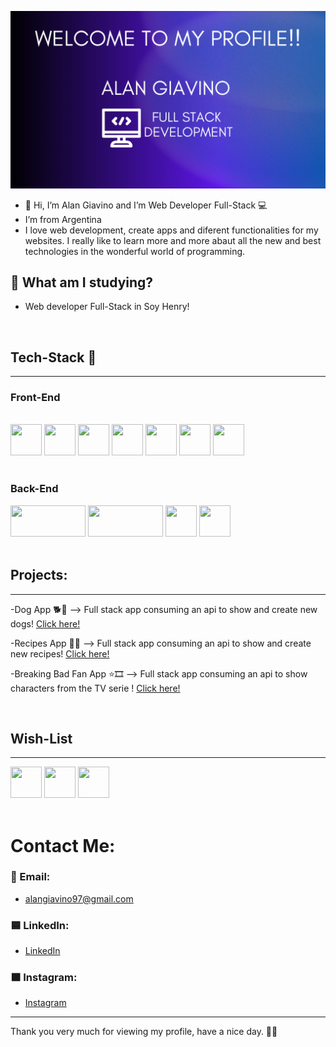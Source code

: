 ![](https://github.com/AlanGiavino/Alan-Giavino/blob/main/Welcome.png?raw=true)
- 👋 Hi, I’m Alan Giavino and I’m Web Developer Full-Stack 💻
- I’m from Argentina 
- I love web development, create apps and diferent functionalities for my websites. I really like to learn more and more abaut all the new and best technologies in the wonderful world of programming.
## 📖 What am I studying? 
- Web developer Full-Stack in Soy Henry!
<br>

## Tech-Stack 📗
---
### Front-End

<br>
<div style={{ display:'flex' }}>
<img src="https://upload.wikimedia.org/wikipedia/commons/thumb/3/38/HTML5_Badge.svg/600px-HTML5_Badge.svg.png" width="50px" height="50px">
<img src="https://cdn.pixabay.com/photo/2015/04/23/17/41/javascript-736400_1280.png" width="50px" height="50px">
<img src="https://res.cloudinary.com/marcomadera/image/upload/v1602894559/Blog/7/css_k23ypb.png" width="50px" height="50px">
<img src="https://upload.wikimedia.org/wikipedia/commons/thumb/4/47/React.svg/1200px-React.svg.png" width="50px" height="50px">
<img src="https://cdn.worldvectorlogo.com/logos/material-ui-1.svg" width="50px" height="50px">
<img src="https://img.icons8.com/color/480/bootstrap.png" width="50px" height="50px">
<img src="https://img.icons8.com/color/452/redux.png" width="50px" height="50px">  
</div>

<br>

### Back-End
<div style={{ display:'flex' }}>
<img src="https://cdn.pixabay.com/photo/2015/04/23/17/41/node-js-736399_960_720.png" width="120px" height="50px">
<img src="https://upload.wikimedia.org/wikipedia/commons/6/64/Expressjs.png" width="120px" height="50px">
<img src="https://upload.wikimedia.org/wikipedia/commons/thumb/2/29/Postgresql_elephant.svg/1200px-Postgresql_elephant.svg.png" width="50px" height="50px">
<img src="https://brandslogos.com/wp-content/uploads/thumbs/sequelize-logo-vector.svg" width="50px" height="50px">
</div>  

 <br>

## Projects:

---
<!-- markdownlint-enable MD033 -->
-Dog App 🐕🦴 --> Full stack app consuming an api to show and create new dogs! [Click here!](https://github.com/AlanGiavino/PI-Dogs-FT14a)
<br>

-Recipes App 🥧🍔 --> Full stack app consuming an api to show and create new recipes! [Click here!](https://github.com/AlanGiavino/PI-Food-FT15a)
<br>

-Breaking Bad Fan App ⭐🎞 --> Full stack app consuming an api to show characters from the TV serie ! [Click here!](https://github.com/AlanGiavino/RepasoPI-BreakingBad)

<br>

## Wish-List
---
<!-- markdownlint-enable MD033 -->

<div style={{ display:'flex' }}>
<img src="https://raw.githubusercontent.com/kristerkari/react-native-svg-transformer/master/images/react-native-logo.png" width="50px" height="50px">
<img src="https://sebastian-gomez.com/typescript.png" width="50px" height="50px">  
<img src="https://upload.wikimedia.org/wikipedia/commons/thumb/c/c3/Python-logo-notext.svg/2048px-Python-logo-notext.svg.png" width="50px" height="50px">
</div>

<br>

# Contact Me:
### 📧 Email:
- alangiavino97@gmail.com
### 🟦 LinkedIn:
- [LinkedIn](https://www.linkedin.com/in/alan-giavino/)
### 🟧 Instagram:
- [Instagram](https://www.instagram.com/alangiavino/)

---
<!-- markdownlint-enable MD033 -->

Thank you very much for viewing my profile, have a nice day. 👋😁